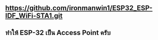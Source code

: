 ## https://github.com/ironmanwin1/ESP32_ESP-IDF_WiFi-STA1.git

## ทำให้ ESP-32 เป็น Access Point ครับ
